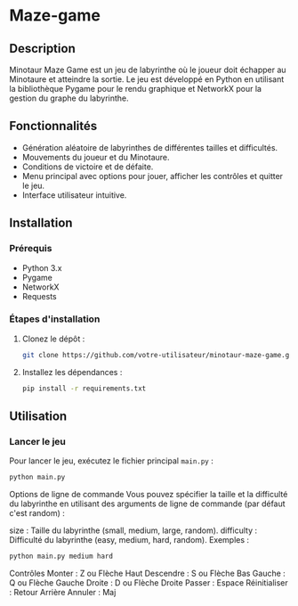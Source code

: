 # Maze-game

## Description

Minotaur Maze Game est un jeu de labyrinthe où le joueur doit échapper au Minotaure et atteindre la sortie. Le jeu est développé en Python en utilisant la bibliothèque Pygame pour le rendu graphique et NetworkX pour la gestion du graphe du labyrinthe.

## Fonctionnalités

- Génération aléatoire de labyrinthes de différentes tailles et difficultés.
- Mouvements du joueur et du Minotaure.
- Conditions de victoire et de défaite.
- Menu principal avec options pour jouer, afficher les contrôles et quitter le jeu.
- Interface utilisateur intuitive.

## Installation

### Prérequis

- Python 3.x
- Pygame
- NetworkX
- Requests

### Étapes d'installation

1. Clonez le dépôt :

    ```sh
    git clone https://github.com/votre-utilisateur/minotaur-maze-game.git
    ```

2. Installez les dépendances :

    ```sh
    pip install -r requirements.txt
    ```

## Utilisation

### Lancer le jeu

Pour lancer le jeu, exécutez le fichier principal `main.py` :

```sh
python main.py
 ```

Options de ligne de commande
Vous pouvez spécifier la taille et la difficulté du labyrinthe en utilisant des arguments de ligne de commande (par défaut c'est random) :

size : Taille du labyrinthe (small, medium, large, random).
difficulty : Difficulté du labyrinthe (easy, medium, hard, random).
Exemples :

```sh
python main.py medium hard
 ```
Contrôles
Monter : Z ou Flèche Haut
Descendre : S ou Flèche Bas
Gauche : Q ou Flèche Gauche
Droite : D ou Flèche Droite
Passer : Espace
Réinitialiser : Retour Arrière
Annuler : Maj
